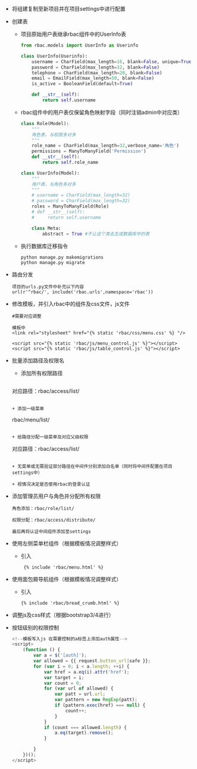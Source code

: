 + 将组建复制至新项目并在项目settings中进行配置

+ 创建表

  + 项目原始用户表继承rbac组件中的UserInfo表

    ```python
    from rbac.models import UserInfo as Userinfo
    
    class UserInfo(Userinfo):
        username = CharField(max_length=16, blank=False, unique=True)
        password = CharField(max_length=32, blank=False)
        telephone = CharField(max_length=20, blank=False)
        email = EmailField(max_length=50, blank=False)
        is_active = BooleanField(default=True)
    
        def __str__(self):
            return self.username
    ```

  + rbac组件中的用户表仅保留角色映射字段（同时注销admin中对应类）

    ```python
    class Role(Model):
        """
        角色表，与权限多对多
        """
        role_name = CharField(max_length=32,verbose_name='角色')
        permissions = ManyToManyField('Permission')
        def __str__(self):
            return self.role_name
    
    class UserInfo(Model):
        """
        用户表，与角色多对多
        """
        # username = CharField(max_length=32)
        # password = CharField(max_length=32)
        roles = ManyToManyField(Role)
        # def __str__(self):
        #     return self.username
    
        class Meta:
            abstract = True #不让这个类去生成数据库中的表
    ```

  + 执行数据库迁移指令

    ```
    python manage.py makemigrations
    python manage.py migrate
    ```

+ 路由分发

  ```
  项目的urls.py文件中补充以下内容
  url(r'^rbac/', include('rbac.urls',namespace='rbac'))
  ```

+ 修改模板，并引入rbac中的组件及css文件，js文件

  ```
  #需要对应调整
  
  模板中
  <link rel="stylesheet" href="{% static 'rbac/css/menu.css' %} "/>
  
  <script src="{% static 'rbac/js/menu_control.js' %}"></script>
  <script src="{% static 'rbac/js/table_control.js' %}"></script>
  ```

+ 批量添加路径及权限名

  + 添加所有权限路径
  
    ```
  对应路径：rbac/access/list/
    ```
  
  + 添加一级菜单
  
    ```
    rbac/menu/list/
    ```
  
  + 给路径分配一级菜单及对应父级权限
  
    ```
    对应路径：rbac/access/list/
    ```
  
  + 无菜单或无需验证部分路径在中间件分别添加白名单（同时将中间件配置在项目settings中）
  
    + 视情况决定是否使用rbac的登录认证
  
+ 添加管理员用户与角色并分配所有权限

  ```
  角色添加：rbac/role/list/
  
  权限分配：rbac/access/distribute/
  
  最后再将认证中间组件添加至settings
  ```

+ 使用左侧菜单栏组件（根据模板情况调整样式）

  + 引入

    ```
     {% include 'rbac/menu.html' %}
    ```

+ 使用面包屑导航组件（根据模板情况调整样式）

  + 引入

    ```
    {% include 'rbac/bread_crumb.html' %}
    ```

+ 调整js及css样式（根据bootstrap3/4进行）

+ 按钮级别的权限控制

  ```javascript
  <!--模板写入js 在需要控制的a标签上添加auth属性-->
  <script>
      (function () {
          var a = $('[auth]');
          var allowed = {{ request.button_url|safe }};
          for (var i = 0; i < a.length; ++i) {
              var href = a.eq(i).attr('href');
              var target = i;
              var count = 0;
              for (var url of allowed) {
                  var patt = url.url;
                  var pattern = new RegExp(patt);
                  if (pattern.exec(href) === null) {
                      count++;
                  }
              }
              if (count === allowed.length) {
                  a.eq(target).remove();
              }
  
          }
      })();
  </script>
  ```

  